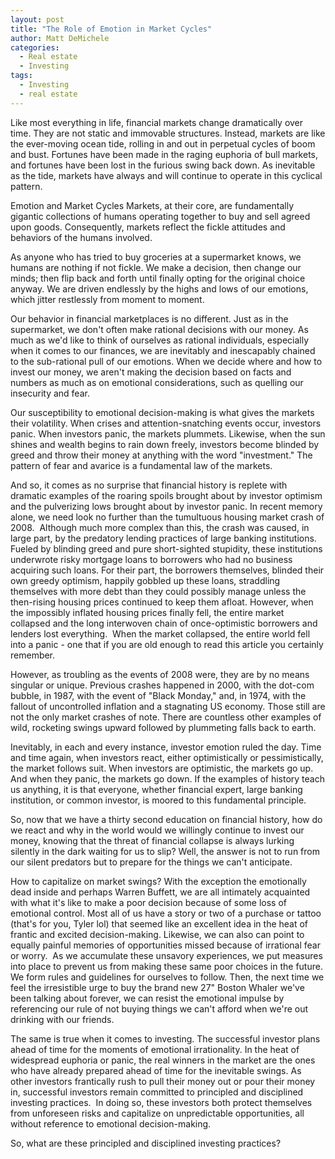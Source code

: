 ```yaml
---
layout: post
title: "The Role of Emotion in Market Cycles"
author: Matt DeMichele
categories:
  - Real estate
  - Investing 
tags:
  - Investing
  - real estate  
---
```



Like most everything in life, financial markets change dramatically over time. They are not static and immovable structures. Instead, markets are like the ever-moving ocean tide, rolling in and out in perpetual cycles of boom and bust. Fortunes have been made in the raging euphoria of bull markets, and fortunes have been lost in the furious swing back down. As inevitable as the tide, markets have always and will continue to operate in this cyclical pattern. 

Emotion and Market Cycles
Markets, at their core, are fundamentally gigantic collections of humans operating together to buy and sell agreed upon goods. Consequently, markets reflect the fickle attitudes and behaviors of the humans involved. 

As anyone who has tried to buy groceries at a supermarket knows, we humans are nothing if not fickle. We make a decision, then change our minds; then flip back and forth until finally opting for the original choice anyway. We are driven endlessly by the highs and lows of our emotions, which jitter restlessly from moment to moment.

Our behavior in financial marketplaces is no different. Just as in the supermarket, we don't often make rational decisions with our money. As much as we'd like to think of ourselves as rational individuals, especially when it comes to our finances, we are inevitably and inescapably chained to the sub-rational pull of our emotions. When we decide where and how to invest our money, we aren't making the decision based on facts and numbers as much as on emotional considerations, such as quelling our insecurity and fear.  

Our susceptibility to emotional decision-making is what gives the markets their volatility. When crises and attention-snatching events occur, investors panic. When investors panic, the markets plummets. Likewise, when the sun shines and wealth begins to rain down freely, investors become blinded by greed and throw their money at anything with the word "investment." The pattern of fear and avarice is a fundamental law of the markets.

And so, it comes as no surprise that financial history is replete with dramatic examples of the roaring spoils brought about by investor optimism and the pulverizing lows brought about by investor panic. In recent memory alone, we need look no further than the tumultuous housing market crash of 2008.  Although much more complex than this, the crash was caused, in large part, by the predatory lending practices of large banking institutions. Fueled by blinding greed and pure short-sighted stupidity, these institutions underwrote risky mortgage loans to borrowers who had no business acquiring such loans. For their part, the borrowers themselves, blinded their own greedy optimism, happily gobbled up these loans, straddling themselves with more debt than they could possibly manage unless the then-rising housing prices continued to keep them afloat. However, when the impossibly inflated housing prices finally fell, the entire market collapsed and the long interwoven chain of once-optimistic borrowers and lenders lost everything.  When the market collapsed, the entire world fell into a panic - one that if you are old enough to read this article you certainly remember.

However, as troubling as the events of 2008 were, they are by no means singular or unique. Previous crashes happened in 2000, with the dot-com bubble, in 1987, with the event of "Black Monday," and, in 1974, with the fallout of uncontrolled inflation and a stagnating US economy. Those still are not the only market crashes of note. There are countless other examples of wild, rocketing swings upward followed by plummeting falls back to earth. 

Inevitably, in each and every instance, investor emotion ruled the day. Time and time again, when investors react, either optimistically or pessimistically, the market follows suit. When investors are optimistic, the markets go up. And when they panic, the markets go down. If the examples of history teach us anything, it is that everyone, whether financial expert, large banking institution, or common investor, is moored to this fundamental principle.   

So, now that we have a thirty second education on financial history, how do we react and why in the world would we willingly continue to invest our money, knowing that the threat of financial collapse is always lurking silently in the dark waiting for us to slip? Well, the answer is not to run from our silent predators but to prepare for the things we can't anticipate.

How to capitalize on market swings?
With the exception the emotionally dead inside and perhaps Warren Buffett, we are all intimately acquainted with what it's like to make a poor decision because of some loss of emotional control. Most all of us have a story or two of a purchase or tattoo (that's for you, Tyler lol) that seemed like an excellent idea in the heat of frantic and excited decision-making. Likewise, we can also can point to equally painful memories of opportunities missed because of irrational fear or worry.  As we accumulate these unsavory experiences, we put measures into place to prevent us from making these same poor choices in the future. We form rules and guidelines for ourselves to follow. Then, the next time we feel the irresistible urge to buy the brand new 27" Boston Whaler we've been talking about forever, we can resist the emotional impulse by referencing our rule of not buying things we can't afford when we're out drinking with our friends. 

The same is true when it comes to investing. The successful investor plans ahead of time for the moments of emotional irrationality. In the heat of widespread euphoria or panic, the real winners in the market are the ones who have already prepared ahead of time for the inevitable swings. As other investors frantically rush to pull their money out or pour their money in, successful investors remain committed to principled and disciplined investing practices.  In doing so, these investors both protect themselves from unforeseen risks and capitalize on unpredictable opportunities, all without reference to emotional decision-making. 

So, what are these principled and disciplined investing practices?
